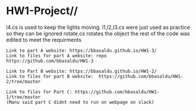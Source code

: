 # HW1-Project//


 l4.cs is used to keep the lights moving.
 l1,l2,l3.cs were just used as practice so they can be ignored
 rotate.cs rotates the object
 the rest of the code was edited to meet the requirments
	
	Link to part A website: https://bbasaldu.github.io/HW1-3/ 
	Link to files for part A website: repo https://github.com/bbasaldu/HW1-3 
	
	Link to Part B website: https://bbasaldu.github.io/HW1-2/ 
	Link to files for part B website:  https://github.com/bbasaldu/HW1-2/tree/master
	
	Link to files for Part C: https://github.com/bbasaldu/HW1-1/tree/master	
	(Manu said part C didnt need to run on webpage on slack)
